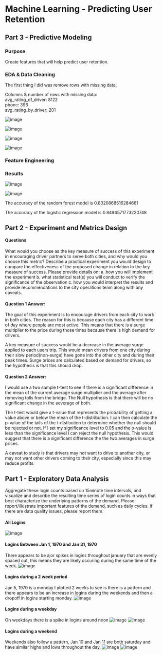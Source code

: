 # Machine Learning - Predicting User Retention

## Part 3 - Predictive Modeling

### Purpose
Create features that will help predict user retention.

### EDA & Data Cleaning

The first thing I did was remove rows with missing data.

Columns & number of rows with missing data:
<br>avg_rating_of_driver:      8122
<br>phone:                      396
<br>avg_rating_by_driver:       201


![image](https://user-images.githubusercontent.com/41071502/134080487-cbecdf0b-0982-43b9-802f-1cb68c5f128d.png)

![image](https://user-images.githubusercontent.com/41071502/134080493-abdc5d01-ce6b-4c0a-a6d5-e1bdd28af540.png)

![image](https://user-images.githubusercontent.com/41071502/134080506-02a132c9-c8c7-43e7-bbc4-0d2b530c76b8.png)

![image](https://user-images.githubusercontent.com/41071502/134080522-498938dc-7373-43b7-ae92-fe3cc5e5d651.png)

### Feature Engineering

### Results
![image](https://user-images.githubusercontent.com/41071502/134080538-859184ec-6885-4de7-bcba-3ffe7a1e334e.png)

![image](https://user-images.githubusercontent.com/41071502/134080543-ba85b2ff-6528-4d95-a073-c9c5e04f86f9.png)

The accuracy of the random forest model is 0.8320868516284681

The accuracy of the logistic regression model is 0.8494571773220748


## Part 2 - Experiment and Metrics Design

#### Questions
What would you choose as the key measure of success of this experiment in encouraging driver partners to serve both cities, and why would you choose this metric?
Describe a practical experiment you would design to compare the effectiveness of the proposed change in relation to the key measure of success. Please provide details on: a. how you will implement the experiment b. what statistical test(s) you will conduct to verify the significance of the observation c. how you would interpret the results and provide recommendations to the city operations team along with any caveats.
#### Question 1 Answer:
The goal of this experiment is to encourage drivers from each city to work in both cities. The reason for this is because each city has a different time of day where people are most active. This means that there is a surge multiplier to the price during those times because there is high demand for drivers.

A key measure of success would be a decrease in the average surge applied to each users trip. This would mean drivers from one city during their slow period(non-surge) have gone into the other city and during their peak times. Surge prices are calculated based on demand for drivers, so the hypothesis is that this should drop.

#### Question 2 Answer:
I would use a two sample t-test to see if there is a significant difference in the mean of the current average surge multiplier and the average after removing tolls from the bridge. The Null hypothesis is that there will be no significant change in the aeverage of both.

The t-test would give a t-value that represents the probability of getting a value above or below the mean of the t-distribution. I can then calculate the p-value of the tails of the t-distibution to determine whether the null should be rejected or not. If I set my significance level to 0.05 and the p-value is less than the significance level I can reject the null hypothesis. This would suggest that there is a significant difference the the two averages in surge prices.

A caveat to study is that drivers may not want to drive to another city, or may not want other drivers coming to their city, especially since this may reduce profits.

## Part 1 - Exploratory Data Analysis

Aggregate these login counts based on 15­minute time intervals, and visualize and describe the resulting time series of login counts in ways that best characterize the underlying patterns of the demand. Please report/illustrate important features of the demand, such as daily cycles. If there are data quality issues, please report them.

#### All Logins
![image](https://user-images.githubusercontent.com/41071502/134080891-28a520e1-8294-4b40-a0c3-329b9a580d86.png)


#### Logins Between Jan 1, 1970 and Jan 31, 1970
There appears to be ajor spikes in logins throughout january that are evenly spaced out, this means they are likely occuring during the same time of the week.
![image](https://user-images.githubusercontent.com/41071502/134080950-00453dbf-ea7e-4ecf-bf8c-40179988ee6b.png)

#### Logins during a 2 week period
Jan 5, 1970 is a monday I plotted 2 weeks to see is there is a pattern and there appears to be an increase in logins during the weekends and then a dropoff in logins starting monday.
![image](https://user-images.githubusercontent.com/41071502/134081206-11b80872-acc7-4ea1-bd7e-47b1b9850771.png)


#### Logins during a weekday
On weekdays there is a spike in logins around noon
![image](https://user-images.githubusercontent.com/41071502/134081059-18ee19fc-ba54-42f9-8720-24f3f633dd39.png)
![image](https://user-images.githubusercontent.com/41071502/134081070-b1084958-46e2-4554-a274-7c75ddc04972.png)

#### Logins during a weekend
Weekends also follow a pattern, Jan 10 and Jan 11 are both saturday and have similar highs and lows throughout the day.
![image](https://user-images.githubusercontent.com/41071502/134081098-bac1d378-0e9d-4a97-a753-1bee9636e3c0.png)
![image](https://user-images.githubusercontent.com/41071502/134081142-72604c26-5a76-4a5d-b350-4c3eec6624b8.png)

